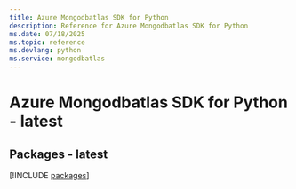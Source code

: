 ```yaml
---
title: Azure Mongodbatlas SDK for Python
description: Reference for Azure Mongodbatlas SDK for Python
ms.date: 07/18/2025
ms.topic: reference
ms.devlang: python
ms.service: mongodbatlas
---
```

# Azure Mongodbatlas SDK for Python - latest
## Packages - latest
[!INCLUDE [packages](mongodbatlas-index.md)]